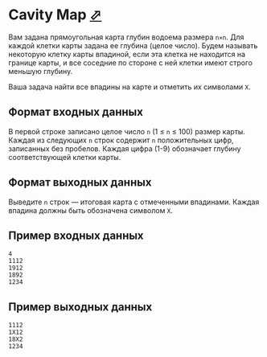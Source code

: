 # Cavity Map [⬀](https://www.hackerrank.com/challenges/cavity-map)

Вам задана прямоугольная карта глубин водоема размера `n⨯n`. Для каждой клетки карты 
задана ее глубина (целое число). Будем называть некоторую клетку карты впадиной, 
если эта клетка не находится на границе карты, и все соседние по стороне с ней 
клетки имеют строго меньшую глубину.

Ваша задача  найти все впадины на карте и отметить их символами `X`.

## Формат входных данных

В первой строке записано целое число `n` (1 ≤ `n` ≤ 100) размер карты. Каждая из 
следующих `n` строк содержит `n` положительных цифр, записанных без пробелов. Каждая 
цифра (1-9) обозначает глубину соответствующей клетки карты.

## Формат выходных данных

Выведите `n` строк — итоговая карта с отмеченными впадинами. Каждая впадина должны 
быть обозначена символом `X`.

## Пример входных данных
```
4
1112
1912
1892
1234
```

## Пример выходных данных
```
1112
1X12
18X2
1234
```
